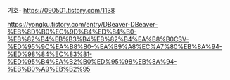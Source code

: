  
 기호- https://090501.tistory.com/1138

https://yongku.tistory.com/entry/DBeaver-DBeaver-%EB%8D%B0%EC%9D%B4%ED%84%B0-%EB%82%B4%EB%B3%B4%EB%82%B4%EA%B8%B0CSV-%ED%95%9C%EA%B8%80-%EA%B9%A8%EC%A7%80%EB%8A%94-%ED%98%84%EC%83%81-%ED%95%B4%EA%B2%B0%ED%95%98%EB%8A%94-%EB%B0%A9%EB%B2%95